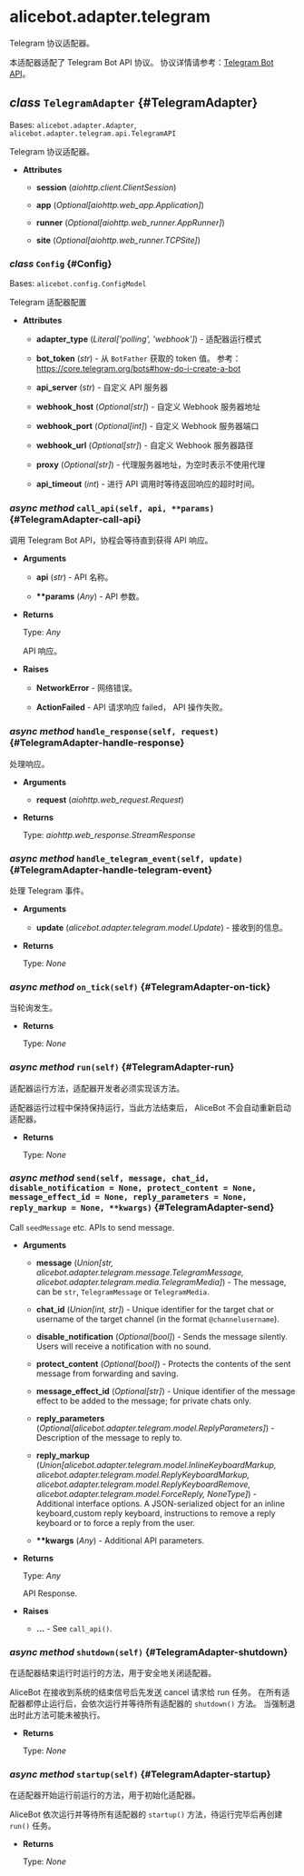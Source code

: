 # alicebot.adapter.telegram

Telegram 协议适配器。

本适配器适配了 Telegram Bot API 协议。
协议详情请参考：[Telegram Bot API](https://core.telegram.org/bots/api)。

## _class_ `TelegramAdapter` {#TelegramAdapter}

Bases: `alicebot.adapter.Adapter`, `alicebot.adapter.telegram.api.TelegramAPI`

Telegram 协议适配器。

- **Attributes**

  - **session** (_aiohttp.client.ClientSession_)

  - **app** (_Optional\[aiohttp.web\_app.Application\]_)

  - **runner** (_Optional\[aiohttp.web\_runner.AppRunner\]_)

  - **site** (_Optional\[aiohttp.web\_runner.TCPSite\]_)

### _class_ `Config` {#Config}

Bases: `alicebot.config.ConfigModel`

Telegram 适配器配置

- **Attributes**

  - **adapter\_type** (_Literal\['polling', 'webhook'\]_) - 适配器运行模式

  - **bot\_token** (_str_) - 从 `BotFather` 获取的 token 值。
  参考：https://core.telegram.org/bots#how-do-i-create-a-bot

  - **api\_server** (_str_) - 自定义 API 服务器

  - **webhook\_host** (_Optional\[str\]_) - 自定义 Webhook 服务器地址

  - **webhook\_port** (_Optional\[int\]_) - 自定义 Webhook 服务器端口

  - **webhook\_url** (_Optional\[str\]_) - 自定义 Webhook 服务器路径

  - **proxy** (_Optional\[str\]_) - 代理服务器地址，为空时表示不使用代理

  - **api\_timeout** (_int_) - 进行 API 调用时等待返回响应的超时时间。

### _async method_ `call_api(self, api, **params)` {#TelegramAdapter-call-api}

调用 Telegram Bot API，协程会等待直到获得 API 响应。

- **Arguments**

  - **api** (_str_) - API 名称。

  - **\*\*params** (_Any_) - API 参数。

- **Returns**

  Type: _Any_

  API 响应。

- **Raises**

  - **NetworkError** - 网络错误。

  - **ActionFailed** - API 请求响应 failed， API 操作失败。

### _async method_ `handle_response(self, request)` {#TelegramAdapter-handle-response}

处理响应。

- **Arguments**

  - **request** (_aiohttp.web\_request.Request_)

- **Returns**

  Type: _aiohttp.web\_response.StreamResponse_

### _async method_ `handle_telegram_event(self, update)` {#TelegramAdapter-handle-telegram-event}

处理 Telegram 事件。

- **Arguments**

  - **update** (_alicebot.adapter.telegram.model.Update_) - 接收到的信息。

- **Returns**

  Type: _None_

### _async method_ `on_tick(self)` {#TelegramAdapter-on-tick}

当轮询发生。

- **Returns**

  Type: _None_

### _async method_ `run(self)` {#TelegramAdapter-run}

适配器运行方法，适配器开发者必须实现该方法。

适配器运行过程中保持保持运行，当此方法结束后， AliceBot 不会自动重新启动适配器。

- **Returns**

  Type: _None_

### _async method_ `send(self, message, chat_id, disable_notification = None, protect_content = None, message_effect_id = None, reply_parameters = None, reply_markup = None, **kwargs)` {#TelegramAdapter-send}

Call `seedMessage` etc. APIs to send message.

- **Arguments**

  - **message** (_Union\[str, alicebot.adapter.telegram.message.TelegramMessage, alicebot.adapter.telegram.media.TelegramMedia\]_) - The message, can be `str`, `TelegramMessage` or `TelegramMedia`.

  - **chat\_id** (_Union\[int, str\]_) - Unique identifier for the target chat or username of the target
  channel (in the format `@channelusername`).

  - **disable\_notification** (_Optional\[bool\]_) - Sends the message silently.
  Users will receive a notification with no sound.

  - **protect\_content** (_Optional\[bool\]_) - Protects the contents of the sent message from forwarding
  and saving.

  - **message\_effect\_id** (_Optional\[str\]_) - Unique identifier of the message effect to be added to
  the message; for private chats only.

  - **reply\_parameters** (_Optional\[alicebot.adapter.telegram.model.ReplyParameters\]_) - Description of the message to reply to.

  - **reply\_markup** (_Union\[alicebot.adapter.telegram.model.InlineKeyboardMarkup, alicebot.adapter.telegram.model.ReplyKeyboardMarkup, alicebot.adapter.telegram.model.ReplyKeyboardRemove, alicebot.adapter.telegram.model.ForceReply, NoneType\]_) - Additional interface options. A JSON-serialized object for an
  inline keyboard,custom reply keyboard, instructions to remove a reply
  keyboard or to force a reply from the user.

  - **\*\*kwargs** (_Any_) - Additional API parameters.

- **Returns**

  Type: _Any_

  API Response.

- **Raises**

  - **...** - See `call_api()`.

### _async method_ `shutdown(self)` {#TelegramAdapter-shutdown}

在适配器结束运行时运行的方法，用于安全地关闭适配器。

AliceBot 在接收到系统的结束信号后先发送 cancel 请求给 run 任务。
在所有适配器都停止运行后，会依次运行并等待所有适配器的 `shutdown()` 方法。
当强制退出时此方法可能未被执行。

- **Returns**

  Type: _None_

### _async method_ `startup(self)` {#TelegramAdapter-startup}

在适配器开始运行前运行的方法，用于初始化适配器。

AliceBot 依次运行并等待所有适配器的 `startup()` 方法，待运行完毕后再创建 `run()` 任务。

- **Returns**

  Type: _None_
